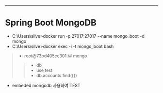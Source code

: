 ---
# Spring Boot MongoDB

- C:\Users\silve>docker run -p 27017:27017 --name mongo_boot -d mongo
- C:\Users\silve>docker exec -i -t mongo_boot bash
> - root@73bd405cc301:/# mongo
  >> - db
  >> - use test
  >> - db.accounts.find({})

- embeded mongodb 사용하여 TEST